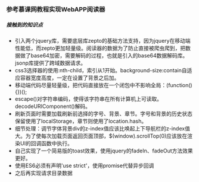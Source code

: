 ### 参考慕课网教程实现WebAPP阅读器
##### 接触到的知识点
* 引入两个jquery库，需要底层库zepto的基础方法支持，因为jquery在移动端性能低，而zepto更加轻量级。阅读器的数据为了防止直接被爬虫爬到，把数据做了base64加密，需要解码的过程，也就是引入的base64数据解码库。jsonp库提供了跨域数据请求。
* css3选择器的使用:nth-child，索引从1开始。background-size:contain自适应容器宽度高度，一定在设置了背景之后加。
* 移动端代码尽量轻量级，把代码直接放在一个闭包中不影响全局：(function(){})();
* escape()对字符串编码，使得该字符串在所有计算机上可读取。decodeURIComponent()解码。
* 刷新页面时需要加载刷新前选择的字号、背景、章节。字号和背景的历史状态保留使用了localStorage，章节则使用了location.hash。
* 细节处理：调节字体背景div的z-index值应该比唤起上下导航栏的z-index值大。为了使每次加载页面返回页面顶部，$(window).scrollTop(0)应该放在渲染UI的回调函数中执行。
* 自己实现了一个简易版的toast效果，使用jquery的fadeIn、fadeOut方法效果更好。
* 使用ES6必须有声明'use strict'，使用promise代替异步回调
* 之后再实现请求目录数据